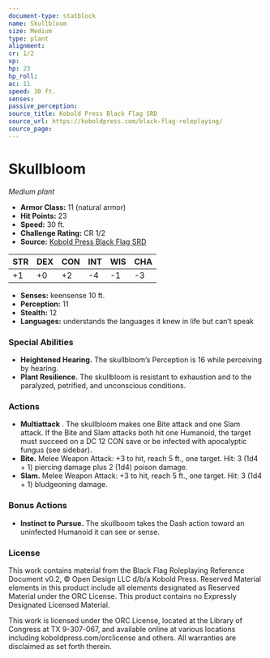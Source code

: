 ```yaml
---
document-type: statblock
name: Skullbloom
size: Medium
type: plant
alignment: 
cr: 1/2
xp: 
hp: 23
hp_roll: 
ac: 11
speed: 30 ft.
senses: 
passive_perception: 
source_title: Kobold Press Black Flag SRD
source_url: https://koboldpress.com/black-flag-roleplaying/
source_page: 
---
```


# Skullbloom

*Medium plant*

- **Armor Class:** 11 (natural armor)
- **Hit Points:** 23
- **Speed:** 30 ft.
- **Challenge Rating:** CR 1/2
- **Source:** [Kobold Press Black Flag SRD](https://koboldpress.com/black-flag-roleplaying/)

| STR | DEX | CON | INT | WIS | CHA |
| --- | --- | --- | --- | --- | --- |
| +1 | +0 | +2 | -4 | -1 | -3 |

- **Senses:** keensense 10 ft.
- **Perception:** 11
- **Stealth:** 12
- **Languages:** understands the languages it knew in life but can’t speak

### Special Abilities

- **Heightened Hearing.** The skullbloom’s Perception is 16 while perceiving by hearing.
- **Plant Resilience.** The skullbloom is resistant to exhaustion and to the paralyzed, petrified, and unconscious conditions.

### Actions

- **Multiattack** . The skullbloom makes one Bite attack and one Slam attack. If the Bite and Slam attacks both hit one Humanoid, the target must succeed on a DC 12 CON save or be infected with apocalyptic fungus (see sidebar).
- **Bite.** Melee Weapon Attack: +3 to hit, reach 5 ft., one target. Hit: 3 (1d4 + 1) piercing damage plus 2 (1d4) poison damage.
- **Slam.** Melee Weapon Attack: +3 to hit, reach 5 ft., one target. Hit: 3 (1d4 + 1) bludgeoning damage.

### Bonus Actions

- **Instinct to Pursue.** The skullboom takes the Dash action toward an uninfected Humanoid it can see or sense.

### License

This work contains material from the Black Flag Roleplaying Reference Document v0.2, © Open Design LLC d/b/a Kobold Press. Reserved Material elements in this product include all elements designated as Reserved Material under the ORC License. This product contains no Expressly Designated Licensed Material.

This work is licensed under the ORC License, located at the Library of Congress at TX 9-307-067, and available online at various locations including koboldpress.com/orclicense and others. All warranties are disclaimed as set forth therein.
